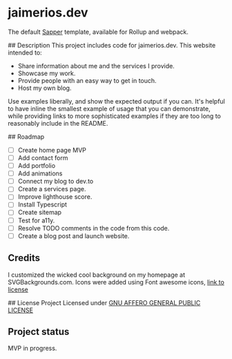 # jaimerios.dev

The default [Sapper](https://github.com/sveltejs/sapper) template, available for Rollup and webpack.

## Description
This project includes code for jaimerios.dev. This website intended to:

- Share information about me and the services I provide.
- Showcase my work.
- Provide people with an easy way to get in touch.
- Host my own blog.

<!-- TODO: Add Badges -->

<!-- TODO: Visuals, specially a compelling image about my website -->

<!-- TODO: Usage: URL to my blog -->
Use examples liberally, and show the expected output if you can. It's helpful to have inline the smallest example of usage that you can demonstrate, while providing links to more sophisticated examples if they are too long to reasonably include in the README.

<!-- TODO: Add Support section
Tell people where they can go to for help. It can be any combination of an issue tracker, a chat room, an email address, etc. -->

## Roadmap

- [ ] Create home page MVP
- [ ] Add contact form
- [ ] Add portfolio
- [ ] Add animations
- [ ] Connect my blog to dev.to
- [ ] Create a services page.
- [ ] Improve lighthouse score.
- [ ] Install Typescript
- [ ] Create sitemap
- [ ] Test for a11y.
- [ ] Resolve TODO comments in the code from this code.
- [ ] Create a blog post and launch website.
<!-- [] IDEA: Add this background effect: https://codepen.io/Johnm__/pen/qZqgGJ -->


<!-- Contributing and
TODO: Add instructions for running project locally and submitting PRs
State if you are open to contributions and what your requirements are for accepting them. -->

<!-- Show your appreciation to those who have contributed to the project. -->



## Credits

I customized the wicked cool background on my homepage at SVGBackgrounds.com.
Icons were added using Font awesome icons, [link to license](https://fontawesome.com/license)

## License
Project Licensed under [GNU AFFERO GENERAL PUBLIC LICENSE](LICENSE.md)

## Project status
MVP in progress.